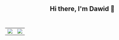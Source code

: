 <h2 align="center">Hi there, I'm Dawid 👋</h2>
<br>
<table align="center">
  <tr>
    <td style="text-align:center">
      <img src="https://github-readme-stats-ruby-one.vercel.app/api?username=nogiszd&count_private=true&include_all_commits=true&disable_animations=true&hide_border=true&show_icons=true&hide=issues,contribs">
    </td>
    <td style="text-align:center">
      <img src="https://github-readme-stats-ruby-one.vercel.app/api/top-langs/?username=nogiszd&layout=compact&hide_border=true">
    </td>
  </tr>
</table>
